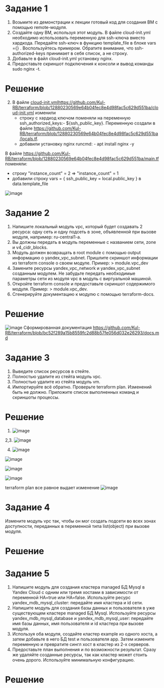 # Задание 1
1. Возьмите из демонстрации к лекции готовый код для создания ВМ с помощью remote-модуля.
2. Создайте одну ВМ, используя этот модуль. В файле cloud-init.yml необходимо использовать переменную для ssh-ключа вместо хардкода. Передайте ssh-ключ в функцию template_file в блоке vars ={} . Воспользуйтесь примером. Обратите внимание, что ssh-authorized-keys принимает в себя список, а не строку.
3. Добавьте в файл cloud-init.yml установку nginx.
4. Предоставьте скриншот подключения к консоли и вывод команды sudo nginx -t.

# Решение
2. В файле [cloud-init.yml](https://github.com/Kul-RB/terraform/blob/12880230569e64b04fec8e4d98fac5c629d551ba/cloud-init.yml)https://github.com/Kul-RB/terraform/blob/12880230569e64b04fec8e4d98fac5c629d551ba/cloud-init.yml изменили
   - строку с хардкод ключом поменяли на переменную ssh_authorized_keys:- ${ssh_public_key}. Переменную создали в файле  https://github.com/Kul-RB/terraform/blob/12880230569e64b04fec8e4d98fac5c629d551ba/locals.tf.
   - добавили установку nginx runcmd: - apt install nginx -y

В файле https://github.com/Kul-RB/terraform/blob/12880230569e64b04fec8e4d98fac5c629d551ba/main.tf поменяли:
   - строку "instance_count" = 2 => "instance_count" = 1
   - добавили строку vars = { ssh_public_key = local.public_key } в data.template_file

![image](https://github.com/Kul-RB/terraform/assets/53901269/efd071a8-213a-4788-82cc-07ae6ef5da2c)

# Задание 2
1. Напишите локальный модуль vpc, который будет создавать 2 ресурса: одну сеть и одну подсеть в зоне, объявленной при вызове модуля, например: ru-central1-a.
2. Вы должны передать в модуль переменные с названием сети, zone и v4_cidr_blocks.
3. Модуль должен возвращать в root module с помощью output информацию о yandex_vpc_subnet. Пришлите скриншот информации из terraform console о своем модуле. Пример: > module.vpc_dev
4. Замените ресурсы yandex_vpc_network и yandex_vpc_subnet созданным модулем. Не забудьте передать необходимые параметры сети из модуля vpc в модуль с виртуальной машиной.
5. Откройте terraform console и предоставьте скриншот содержимого модуля. Пример: > module.vpc_dev.
6. Сгенерируйте документацию к модулю с помощью terraform-docs.

# Решение
![image](https://github.com/Kul-RB/terraform/assets/53901269/b7775a1e-c07a-4b03-b7c9-ef10ce03d679)
Сформированная документация https://github.com/Kul-RB/terraform/blob/bc52f289a15b8559fc2d88b57fe056d032e26293/docs.md

# Задание 3
1. Выведите список ресурсов в стейте.
2. Полностью удалите из стейта модуль vpc.
3. Полностью удалите из стейта модуль vm.
4. Импортируйте всё обратно. Проверьте terraform plan. Изменений быть не должно. Приложите список выполненных команд и скриншоты процессы.

# Решение
1. ![image](https://github.com/Kul-RB/terraform/assets/53901269/59566d7b-edcf-4fe9-ab8f-4f8e650da17f)

2,3. ![image](https://github.com/Kul-RB/terraform/assets/53901269/aa7b0a2a-363c-4e88-a88c-39a3f86a3168)

4. ![image](https://github.com/Kul-RB/terraform/assets/53901269/c2403656-75d5-4325-b93b-8fb77d2a4196)

![image](https://github.com/Kul-RB/terraform/assets/53901269/1763f13d-ef6a-40d8-a2ae-54bec06b76e2)

![image](https://github.com/Kul-RB/terraform/assets/53901269/3adc590c-fdaf-48e3-a62f-be4a5f17cd4d)

![image](https://github.com/Kul-RB/terraform/assets/53901269/aba0b403-ff56-449b-b386-942e720e9620)

terraform plan все равное выдает изменение 
![image](https://github.com/Kul-RB/terraform/assets/53901269/2337292a-5d94-4278-ad6f-4977e38b2ec6)

# Задание 4
Измените модуль vpc так, чтобы он мог создать подсети во всех зонах доступности, переданных в переменной типа list(object) при вызове модуля.

# Решение

# Задание 5
1. Напишите модуль для создания кластера managed БД Mysql в Yandex Cloud с одним или тремя хостами в зависимости от переменной HA=true или HA=false. Используйте ресурс yandex_mdb_mysql_cluster: передайте имя кластера и id сети.
2. Напишите модуль для создания базы данных и пользователя в уже существующем кластере managed БД Mysql. Используйте ресурсы yandex_mdb_mysql_database и yandex_mdb_mysql_user: передайте имя базы данных, имя пользователя и id кластера при вызове модуля.
3. Используя оба модуля, создайте кластер example из одного хоста, а затем добавьте в него БД test и пользователя app. Затем измените переменную и превратите сингл хост в кластер из 2-х серверов.
4. Предоставьте план выполнения и по возможности результат. Сразу же удаляйте созданные ресурсы, так как кластер может стоить очень дорого. Используйте минимальную конфигурацию.
# Решение
